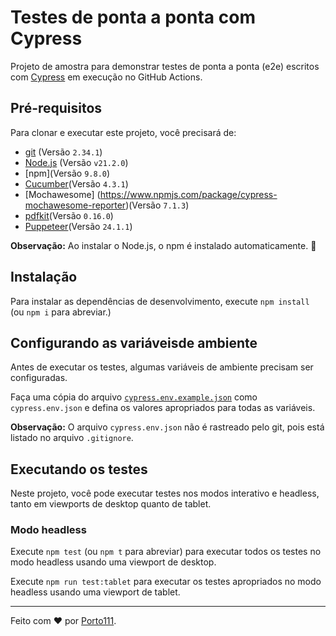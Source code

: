 # Testes de ponta a ponta com Cypress

Projeto de amostra para demonstrar testes de ponta a ponta (e2e) escritos com [Cypress](https://cypress.io) em execução no GitHub Actions.

## Pré-requisitos

Para clonar e executar este projeto, você precisará de:

- [git](https://git-scm.com/downloads) (Versão `2.34.1`)
- [Node.js](https://nodejs.org/en/) (Versão `v21.2.0`)
- [npm](Versão `9.8.0`)
- [Cucumber](https://www.npmjs.com/package/cypress-cucumber-preprocessor)(Versão `4.3.1`)
- [Mochawesome] (https://www.npmjs.com/package/cypress-mochawesome-reporter)(Versão `7.1.3`)
- [pdfkit](https://www.npmjs.com/package/pdfkit?activeTab=versions)(Versão `0.16.0`)
- [Puppeteer](https://pptr.dev/)(Versão `24.1.1`)

**Observação:** Ao instalar o Node.js, o npm é instalado automaticamente. 🚀

## Instalação

Para instalar as dependências de desenvolvimento, execute `npm install` (ou `npm i` para abreviar.)

## Configurando as variáveis ​​de ambiente

Antes de executar os testes, algumas variáveis ​​de ambiente precisam ser configuradas.

Faça uma cópia do arquivo [`cypress.env.example.json`](./cypress.env.example.json) como `cypress.env.json` e defina os valores apropriados para todas as variáveis.

**Observação:** O arquivo `cypress.env.json` não é rastreado pelo git, pois está listado no arquivo `.gitignore`.

## Executando os testes

Neste projeto, você pode executar testes nos modos interativo e headless, tanto em viewports de desktop quanto de tablet.

### Modo headless

Execute `npm test` (ou `npm t` para abreviar) para executar todos os testes no modo headless usando uma viewport de desktop.

Execute `npm run test:tablet` para executar os testes apropriados no modo headless usando uma viewport de tablet.

---

Feito com ❤️ por [Porto111](<(https://github.com/Porto111)>).